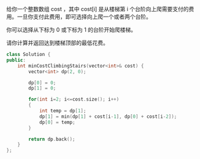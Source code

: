给你一个整数数组 cost ，其中 cost[i] 是从楼梯第 i 个台阶向上爬需要支付的费用。一旦你支付此费用，即可选择向上爬一个或者两个台阶。

你可以选择从下标为 0 或下标为 1 的台阶开始爬楼梯。

请你计算并返回达到楼梯顶部的最低花费。 

 

```c++
class Solution {
public:
    int minCostClimbingStairs(vector<int>& cost) {
        vector<int> dp(2, 0);

        dp[0] = 0;
        dp[1] = 0;

        for(int i=2; i<=cost.size(); i++)
        {
            int temp = dp[1];
            dp[1] = min(dp[1] + cost[i-1], dp[0] + cost[i-2]);
            dp[0] = temp;
        }

        return dp.back();
    }
};
```

